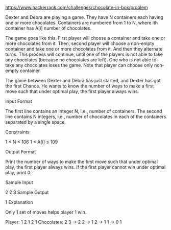 https://www.hackerrank.com/challenges/chocolate-in-box/problem

Dexter and Debra are playing a game. They have N containers each having one or more chocolates. Containers are numbered from 1 to N, where ith container has A[i] number of chocolates.

The game goes like this. First player will choose a container and take one or more chocolates from it. Then, second player will choose a non-empty container and take one or more chocolates from it. And then they alternate turns. This process will continue, until one of the players is not able to take any chocolates (because no chocolates are left). One who is not able to take any chocolates loses the game. Note that player can choose only non-empty container.

The game between Dexter and Debra has just started, and Dexter has got the first Chance. He wants to know the number of ways to make a first move such that under optimal play, the first player always wins.

Input Format

The first line contains an integer N, i.e., number of containers.
The second line contains N integers, i.e., number of chocolates in each of the containers separated by a single space.

Constraints

1 ≤ N ≤ 106
1 ≤ A[i] ≤ 109

Output Format

Print the number of ways to make the first move such that under optimal play, the first player always wins. If the first player cannot win under optimal play, print 0.

Sample Input

2
2 3
Sample Output

1
Explanation

Only 1 set of moves helps player 1 win.

Player:      1      2      1      2      1
Chocolates: 2 3 -> 2 2 -> 1 2 -> 1 1 -> 0 1